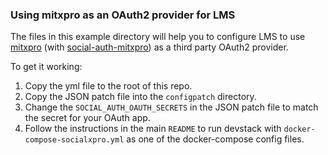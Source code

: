 ### Using mitxpro as an OAuth2 provider for LMS

The files in this example directory will help you to configure LMS to use 
[mitxpro](https://github.com/mitodl/mitxpro) (with [social-auth-mitxpro](https://github.com/mitodl/social-auth-mitxpro)) as a third party OAuth2 provider. 

To get it working:
1. Copy the yml file to the root of this repo.
1. Copy the JSON patch file into the `configpatch` directory. 
1. Change the `SOCIAL_AUTH_OAUTH_SECRETS` in the JSON patch file to match the secret for your OAuth app.
1. Follow the instructions in the main `README` to run devstack with `docker-compose-socialxpro.yml` as one of the docker-compose config files.
